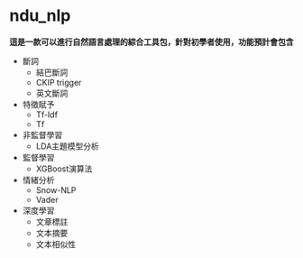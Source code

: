 # ndu_nlp 
**這是一款可以進行自然語言處理的綜合工具包，針對初學者使用，功能預計會包含**
* 斷詞
  * 結巴斷詞
  * CKIP trigger
  * 英文斷詞
* 特徵賦予
  * Tf-Idf
  * Tf
* 非監督學習
  * LDA主題模型分析
* 監督學習
  * XGBoost演算法
* 情緒分析
  * Snow-NLP
  * Vader
* 深度學習
  * 文章標註
  * 文本摘要
  * 文本相似性
